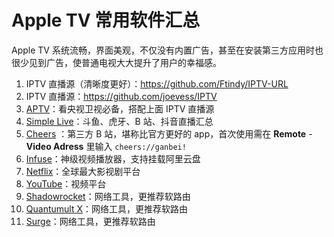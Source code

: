 # Apple TV 常用软件汇总

Apple TV 系统流畅，界面美观，不仅没有内置广告，甚至在安装第三方应用时也很少见到广告，使普通电视大大提升了用户的幸福感。

1. IPTV 直播源（清晰度更好）：https://github.com/Ftindy/IPTV-URL
2. IPTV 直播源：https://github.com/joevess/IPTV
3. [APTV](https://github.com/Kimentanm/aptv)：看央视卫视必备，搭配上面 IPTV 直播源
4. [Simple Live](https://github.com/xiaoyaocz/dart_simple_live)：斗鱼、虎牙、B 站、抖音直播汇总
5. [Cheers](https://apps.apple.com/us/app/cheers-danmu-player/id1643375332) ：第三方 B 站，堪称比官方更好的 app，首次使用需在 **Remote** - **Video Adress** 里输入 `cheers://ganbei!`
6. [Infuse](https://apps.apple.com/us/app/infuse-video-player/id1136220934)：神级视频播放器，支持挂载阿里云盘
7. [Netflix](https://apps.apple.com/lv/app/netflix/id363590051)：全球最大影视剧平台
8. [YouTube](https://apps.apple.com/is/app/youtube-watch-listen-stream/id544007664)：视频平台
9. [Shadowrocket](https://apps.apple.com/us/app/shadowrocket/id932747118)：网络工具，更推荐软路由
10. [Quantumult X](https://apps.apple.com/jp/app/quantumult-x/id1443988620?l=en-US)：网络工具，更推荐软路由
11. [Surge](https://kb.nssurge.com/surge-knowledge-base/guidelines/tvos)：网络工具，更推荐软路由
